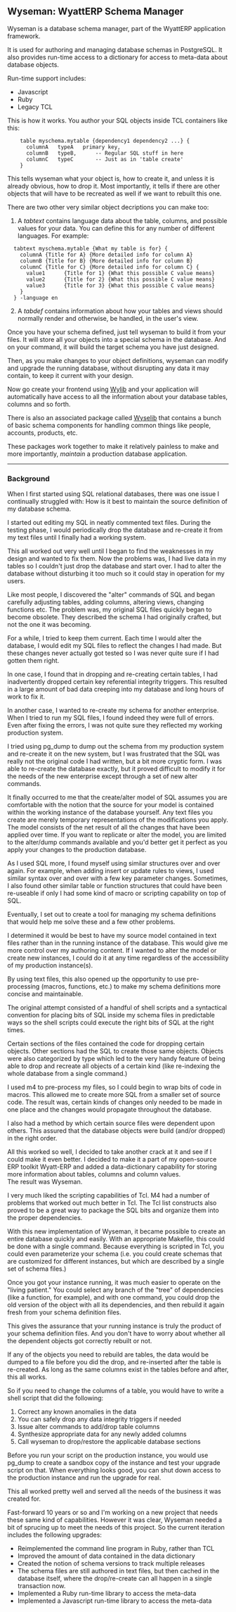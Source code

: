 ## Wyseman: WyattERP Schema Manager

Wyseman is a database schema manager, part of the WyattERP application 
framework.

It is used for authoring and managing database schemas in PostgreSQL.  It 
also provides run-time access to a dictionary for access to meta-data about
database objects.

Run-time support includes:
* Javascript
* Ruby
* Legacy TCL

This is how it works.
You author your SQL objects inside TCL containers like this:
```
    table myschema.mytable {dependency1 dependency2 ...} {
      columnA	typeA 	primary key,
      columnB	typeB,		-- Regular SQL stuff in here
      columnC	typeC		-- Just as in 'table create'
    }
```
This tells wyseman what your object is, how to create it, 
and unless it is already obvious, how to drop it.
Most importantly, it tells if there are other objects that
will have to be recreated as well if we want to rebuilt this one.

There are two other very similar object decriptions you can make too:

1. A *tabtext* contains language data about the table, columns, and possible
values for your data.
You can define this for any number of different languages.
For example:

```
  tabtext myschema.mytable {What my table is for} {
    columnA	{Title for A} {More detailed info for column A}
    columnB	{Title for B} {More detailed info for column B}
    columnC	{Title for C} {More detailed info for column C} {
      value1	  {Title for 1} {What this possible C value means}
      value2	  {Title for 2} {What this possible C value means}
      value3	  {Title for 3} {What this possible C value means}
    }
  } -language en
```

2. A *tabdef* contains information about how your tables
and views should normally render and otherwise, be handled, 
in the user's view.

Once you have your schema defined, just tell wyseman to build it
from your files.
It will store all your objects into a special schema in the database.
And on your command, it will build the target schema you have just
designed.

Then, as you make changes to your object definitions, wyseman can
modify and upgrade the running database, without disrupting any
data it may contain, to keep it current with your design.

Now go create your frontend using [Wylib](http://github.com/gotchoices/wylib)
and your application will automatically have access to all the information
about your database tables, columns and so forth.

There is also an associated package called 
[Wyselib](http://github.com/gotchoices/wyselib)
that contains a bunch of basic schema components for handling common
things like people, accounts, products, etc.

These packages work together to make it relatively painless to make
and more importantly, *maintain* a production database application.

----
### Background
When I first started using SQL relational databases, there was one issue
I continually struggled with:  How is it best to maintain the source 
definition of my database schema.

I started out editing my SQL in neatly commented text files.  During the
testing phase, I would periodically drop the database and re-create it
from my text files until I finally had a working system.

This all worked out very well until I began to find the weaknesses in my
design and wanted to fix them.  Now the problems was, I had live data
in my tables so I couldn't just drop the database and start over.  I had
to alter the database without disturbing it too much so it could stay in
operation for my users.

Like most people, I discovered the "alter" commands of SQL and began
carefully adjusting tables, adding columns, altering views, changing
functions etc.  The problem was, my original SQL files quickly began to
become obsolete.  They described the schema I had originally crafted, but
not the one it was becoming.

For a while, I tried to keep them current.  Each time I would alter the
database, I would edit my SQL files to reflect the changes I had made.
But these changes never actually got tested so I was never quite sure if
I had gotten them right.

In one case, I found that in dropping and re-creating certain tables,
I had inadvertently dropped certain key referential integrity triggers.
This resulted in a large amount of bad data creeping into my database and
long hours of work to fix it.

In another case, I wanted to re-create my schema for another enterprise. 
When I tried to run my SQL files, I found indeed they were full of errors.
Even after fixing the errors, I was not quite sure they reflected my 
working production system.

I tried using pg_dump to dump out the schema from my production system
and re-create it on the new system, but I was frustrated that the SQL was
really not the original code I had written, but a bit more cryptic form.
I was able to re-create the database exactly, but it proved difficult to
modify it for the needs of the new enterprise except through a set
of new alter commands.

It finally occurred to me that the create/alter model of SQL assumes
you are comfortable with the notion that the source for your model is
contained within the working instance of the database yourself.  Any
text files you create are merely temporary representations of the
modifications you apply.  The model consists of the net result of all
the changes that have been applied over time.  If you want to replicate
or alter the model, you are limited to the alter/dump commands available
and you'd better get it perfect as you apply your changes to the
production database.

As I used SQL more, I found myself using similar structures over and
over again.  For example, when adding insert or update rules to views, I
used similar syntax over and over with a few key parameter changes.
Sometimes, I also found other similar table or function structures that
could have been re-useable if only I had some kind of macro or scripting
capability on top of SQL.

Eventually, I set out to create a tool for managing my schema definitions
that would help me solve these and a few other problems.

I determined it would be best to have my source model contained in
text files rather than in the running instance of the database.  This
would give me more control over my authoring content.  If I wanted to
alter the model or create new instances, I could do it at any time
regardless of the accessibility of my production instance(s).

By using text files, this also opened up the opportunity to use 
pre-processing (macros, functions, etc.) to make my schema definitions
more concise and maintainable.

The original attempt consisted of a handful of shell scripts and a 
syntactical convention for placing bits of SQL inside my schema files in
predictable ways so the shell scripts could execute the right bits of
SQL at the right times.

Certain sections of the files contained the code for dropping certain
objects.  Other sections had the SQL to create those same objects.
Objects were also categorized by type which led to the very handy feature
of being able to drop and recreate all objects of a certain kind (like
re-indexing the whole database from a single command.)

I used m4 to pre-process my files, so I could begin to wrap bits of code
in macros.  This allowed me to create more SQL from a smaller set of
source code.  The result was, certain kinds of changes only needed
to be made in one place and the changes would propagate throughout the
database.

I also had a method by which certain source files were dependent upon
others.  This assured that the database objects were build (and/or 
dropped) in the right order.

All this worked so well, I decided to take another crack at it and see
if I could make it even better.  I decided to make it a part of my
open-source ERP toolkit Wyatt-ERP and added a data-dictionary capability 
for storing more information about tables, columns and column values.  
The result was Wyseman.

I very much liked the scripting capabilities of Tcl.  M4 had a number of
problems that worked out much better in Tcl.  The Tcl list constructs
also proved to be a great way to package the SQL bits and organize them
into the proper dependencies.

With this new implementation of Wyseman, it became possible to create an
entire database quickly and easily.  With an appropriate Makefile, this
could be done with a single command.  Because everything is 
scripted in Tcl, you could even parameterize your schema (i.e. you could
create schemas that are customized for different instances, but which
are described by a single set of schema files.)

Once you got your instance running, it was much easier to operate on the
"living patient."  You could select any branch of the "tree" of 
dependencies (like a function, for example), and with one command, you
could drop the old version of the object with all its dependencies, and 
then rebuild it again fresh from your schema definition files.

This gives the assurance that your running instance is truly the
product of your schema definition files.  And you don't have to worry about
whether all the dependent objects got correctly rebuilt or not.

If any of the objects you need to rebuild are tables, the data would be
dumped to a file before you did the drop, and re-inserted after the
table is re-created.  As long as the same columns exist in the tables
before and after, this all works.

So if you need to change the columns of a table, you would have to write a 
shell script that did the following:

  1. Correct any known anomalies in the data
  2. You can safely drop any data integrity triggers if needed
  3. Issue alter commands to add/drop table columns
  4. Synthesize appropriate data for any newly added columns
  5. Call wyseman to drop/restore the applicable database sections

Before you run your script on the production instance, you would use
pg_dump to create a sandbox copy of the instance and test your upgrade
script on that.  When everything looks good, you can shut down access to
the production instance and run the upgrade for real.

This all worked pretty well and served all the needs of the business it
was created for.

Fast-forward 10 years or so and I'm working on a new project that needs
these same kind of capabilities.  However it was clear, Wyseman needed
a bit of sprucing up to meet the needs of this project.  So the current
iteration includes the following upgrades:

- Reimplemented the command line program in Ruby, rather than TCL
- Improved the amount of data contained in the data dictionary
- Created the notion of schema versions to track multiple releases
- The schema files are still authored in text files, but then cached
  in the database itself, where the drop/re-create can all happen in
  a single transaction now.
- Implemented a Ruby run-time library to access the meta-data
- Implemented a Javascript run-time library to access the meta-data
